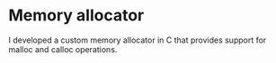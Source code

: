 <h1>
    Memory allocator
</h1>
I developed a custom memory allocator in C that provides support for malloc and calloc operations.
<br> </br>
